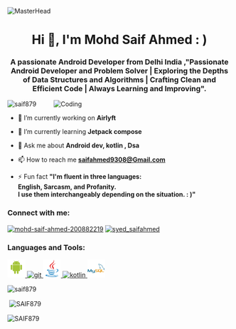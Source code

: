 ![MasterHead](https://media2.giphy.com/headers/GitHub/w8ZJLtJbmuph.gif)
<h1 align="center">Hi 👋, I'm Mohd Saif Ahmed : )</h1>
<h3 align="center">A passionate Android Developer from Delhi India ,"Passionate Android Developer and Problem Solver | Exploring the Depths of Data Structures and Algorithms | Crafting Clean and Efficient Code | Always Learning and Improving".</h3>

<img align="right" alt="Coding" width="400" src="https://i.pinimg.com/originals/e4/26/70/e426702edf874b181aced1e2fa5c6cde.gif">

<p align="left"> <img src="https://komarev.com/ghpvc/?username=saif879&label=Profile%20views&color=0e75b6&style=flat" alt="saif879" /> </p>

- 🔭 I’m currently working on **Airlyft**

- 🌱 I’m currently learning **Jetpack compose**

- 💬 Ask me about **Android dev, kotlin , Dsa**

- 📫 How to reach me **saifahmed9308@Gmail.com**

- ⚡ Fun fact **"I'm fluent in three languages:<br> English, Sarcasm, and Profanity. <br>I use them interchangeably depending on the situation. : )"**

<h3 align="left">Connect with me:</h3>
<p align="left">
<a href="https://linkedin.com/in/mohd-saif-ahmed-200882219" target="blank"><img align="center" src="https://raw.githubusercontent.com/rahuldkjain/github-profile-readme-generator/master/src/images/icons/Social/linked-in-alt.svg" alt="mohd-saif-ahmed-200882219" height="30" width="40" /></a>
<a href="https://instagram.com/syed__saifahmed" target="blank"><img align="center" src="https://raw.githubusercontent.com/rahuldkjain/github-profile-readme-generator/master/src/images/icons/Social/instagram.svg" alt="syed_saifahmed" height="30" width="40" /></a>
</p>

<h3 align="left">Languages and Tools:</h3>
<p align="left"> <a href="https://developer.android.com" target="_blank" rel="noreferrer"> <img src="https://raw.githubusercontent.com/devicons/devicon/master/icons/android/android-original-wordmark.svg" alt="android" width="40" height="40"/> </a> <a href="https://git-scm.com/" target="_blank" rel="noreferrer"> <img src="https://www.vectorlogo.zone/logos/git-scm/git-scm-icon.svg" alt="git" width="40" height="40"/> </a> <a href="https://www.java.com" target="_blank" rel="noreferrer"> <img src="https://raw.githubusercontent.com/devicons/devicon/master/icons/java/java-original.svg" alt="java" width="40" height="40"/> </a> <a href="https://kotlinlang.org" target="_blank" rel="noreferrer"> <img src="https://www.vectorlogo.zone/logos/kotlinlang/kotlinlang-icon.svg" alt="kotlin" width="40" height="40"/> </a> <a href="https://www.mysql.com/" target="_blank" rel="noreferrer"> <img src="https://raw.githubusercontent.com/devicons/devicon/master/icons/mysql/mysql-original-wordmark.svg" alt="mysql" width="40" height="40"/> </a> </p>

<p><img align="center" src="https://github-readme-stats.vercel.app/api/top-langs?username=saif879&show_icons=true&locale=en&layout=compact" alt="saif879" /></p>

<p>&nbsp;<img align="center" src="https://github-readme-stats.vercel.app/api?username=tahir19-fm&show_icons=true&locale=en&theme=tokyonight" alt="SAIF879" /></p>

<p><img align="center" src="https://github-readme-streak-stats.herokuapp.com/?user=tahir19-fm&theme=tokyonight" alt="SAIF879" /></p>
